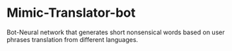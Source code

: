 # Mimic-Translator-bot
Bot-Neural network that generates short nonsensical words based on user phrases translation from different languages.
